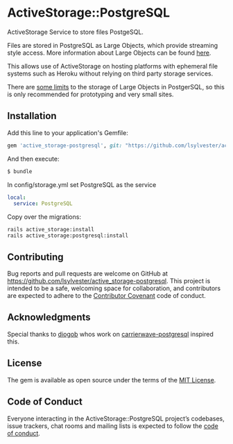 # ActiveStorage::PostgreSQL

ActiveStorage Service to store files PostgeSQL.

Files are stored in PostgreSQL as Large Objects, which provide streaming style access.
More information about Large Objects can be found [here](https://www.postgresql.org/docs/current/static/largeobjects.html).

This allows use of ActiveStorage on hosting platforms with ephemeral file systems such as Heroku without relying on third party storage services.

There are [some limits](https://dba.stackexchange.com/questions/127270/what-are-the-limits-of-postgresqls-large-object-facility) to the storage of Large Objects in PostgerSQL, so this is only recommended for prototyping and very small sites. 

## Installation
Add this line to your application's Gemfile:

```ruby
gem 'active_storage-postgresql', git: "https://github.com/lsylvester/active_storage-postgresql"
```

And then execute:
```bash
$ bundle
```

In config/storage.yml set PostgreSQL as the service

```yaml
local:
  service: PostgreSQL
```

Copy over the migrations:

```
rails active_storage:install
rails active_storage:postgresql:install
```

## Contributing

Bug reports and pull requests are welcome on GitHub at https://github.com/lsylvester/active_storage-postgresql. This project is intended to be a safe, welcoming space for collaboration, and contributors are expected to adhere to the [Contributor Covenant](http://contributor-covenant.org) code of conduct.

## Acknowledgments

Special thanks to [diogob](https://github.com/diogob) whos work on  [carrierwave-postgresql](https://github.com/diogob/carrierwave-postgresql) inspired this.

## License
The gem is available as open source under the terms of the [MIT License](https://opensource.org/licenses/MIT).

## Code of Conduct

Everyone interacting in the ActiveStorage::PostgreSQL project’s codebases, issue trackers, chat rooms and mailing lists is expected to follow the [code of conduct](https://github.com/lsylvester/active_storage-postgresql/blob/master/CODE_OF_CONDUCT.md).
